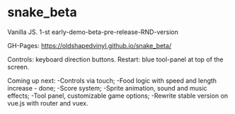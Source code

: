 # snake_beta
Vanilla JS. 1-st early-demo-beta-pre-release-RND-version

GH-Pages:
https://oldshapedvinyl.github.io/snake_beta/

Controls: keyboard direction buttons.
Restart: blue tool-panel at top of the screen.

Coming up next:
-Controls via touch;
-Food logic with speed and length increase - done;
-Score system;
-Sprite animation, sound and music effects;
-Tool panel, customizable game options;
-Rewrite stable version on vue.js with router and vuex.
